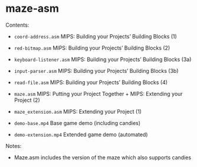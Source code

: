 # maze-asm

Contents:
- `coord-address.asm` MIPS: Building your Projects’ Building Blocks (1)
- `red-bitmap.asm` MIPS: Building your Projects’ Building Blocks (2)
- `keyboard-listener.asm` MIPS: Building your Projects’ Building Blocks (3a)
- `input-parser.asm` MIPS: Building your Projects’ Building Blocks (3b)
- `read-file.asm` MIPS: Building your Projects’ Building Blocks (4)
- `maze.asm` MIPS: Putting your Project Together + MIPS: Extending your Project (2)
- `maze_extension.asm` MIPS: Extending your Project (1)

- `demo-base.mp4` Base game demo (including candies)
- `demo-extension.mp4` Extended game demo (automated)

Notes:
- Maze.asm includes the version of the maze which also supports candies
